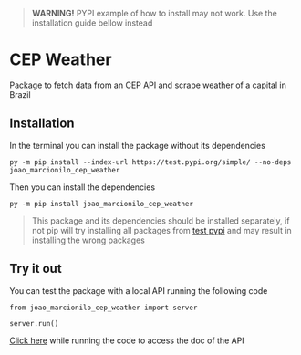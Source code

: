 > **WARNING!**
> PYPI example of how to install may not work. Use the installation guide bellow instead

# CEP Weather

Package to fetch data from an CEP API and scrape weather of a capital in Brazil

## Installation

In the terminal you can install the package without its dependencies

```
py -m pip install --index-url https://test.pypi.org/simple/ --no-deps joao_marcionilo_cep_weather
```

Then you can install the dependencies

```
py -m pip install joao_marcionilo_cep_weather
```

> This package and its dependencies should be installed separately, if not pip will try installing all packages
> from [test pypi](https://test.pypi.org/) and may result in installing the wrong packages

## Try it out

You can test the package with a local API running the following code

```
from joao_marcionilo_cep_weather import server

server.run()
```

[Click here](http://127.0.0.1:8000/docs) while running the code to access the doc of the API